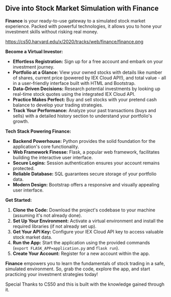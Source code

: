 
## Dive into Stock Market Simulation with Finance

**Finance** is your ready-to-use gateway to a simulated stock market experience. Packed with powerful technologies, it allows you to hone your investment skills without risking real money.

https://cs50.harvard.edu/x/2020/tracks/web/finance/finance.png

**Become a Virtual Investor:**

* **Effortless Registration:** Sign up for a free account and embark on your investment journey.
* **Portfolio at a Glance:** View your owned stocks with details like number of shares, current price (powered by IEX Cloud API!), and total value - all in a user-friendly interface built with HTML and Bootstrap.
* **Data-Driven Decisions:** Research potential investments by looking up real-time stock quotes using the integrated IEX Cloud API. 
* **Practice Makes Perfect:** Buy and sell stocks with your pretend cash balance to develop your trading strategies. 
* **Track Your Performance:** Analyze your past transactions (buys and sells) with a detailed history section to understand your portfolio's growth.

**Tech Stack Powering Finance:**

* **Backend Powerhouse:** Python provides the solid foundation for the application's core functionality.
* **Web Framework Finesse:** Flask, a popular web framework, facilitates building the interactive user interface.
* **Secure Logins:** Session authentication ensures your account remains protected.
* **Reliable Database:**  SQL guarantees secure storage of your portfolio data.
* **Modern Design:** Bootstrap offers a responsive and visually appealing user interface.

**Get Started:**

1. **Clone the Code:** Download the project's codebase to your machine (assuming it's not already done).
2. **Set Up Your Environment:** Activate a virtual environment and install the required libraries (if not already set up).
3. **Get Your API Key:** Configure your IEX Cloud API key to access valuable stock market data.
4. **Run the App:** Start the application using the provided commands (`export FLASK_APP=application.py` and `flask run`).
5. **Create Your Account:** Register for a new account within the app.

**Finance** empowers you to learn the fundamentals of stock trading in a safe, simulated environment. So, grab the code, explore the app, and start practicing your investment strategies today!

Special Thanks to CS50 and this is built with the knowledge gained through it.
